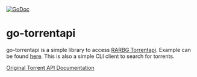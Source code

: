 [![GoDoc](https://godoc.org/github.com/qopher/go-torrentapi?status.svg)](https://godoc.org/github.com/qopher/go-torrentapi)

# go-torrentapi

go-torrentapi is a simple library to access [RARBG Torrentapi](https://github.com/rarbg/torrentapi). Example can be found [here](cmd/search_torrents.go). This is also a simple CLI client to search for torrents.


[Original Torrent API Documentation](https://torrentapi.org/apidocs_v2.txt)
